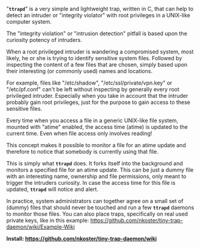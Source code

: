 "**`ttrapd`**"  is a very simple and lightweight trap, written in C, that can help to detect an intruder or "integrity violator" with root privileges in a UNIX-like computer system.

The "integrity violation" or "intrusion detection" pitfall is based upon the curiosity potency of intruders.

When a root privileged intruder is wandering a compromised system, most likely, he or she is trying to identify
sensitive system files. Followed by inspecting the content of a few files that are chosen, simply based upon their
interesting (or commonly used) names and locations.

For example, files like "/etc/shadow", "/etc/ssl/private/vpn.key" or "/etc/pf.conf" can't be left without inspecting by generally every root privileged intruder. Especially when you take in account that the intruder probably gain root privileges, just for the purpose to gain access to these sensitive files.

Every time when you access a file in a generic UNIX-like file system, mounted with "atime" enabled, the access time
(atime) is updated to the current time. Even when file access only involves reading!

This concept makes it possible to monitor a file for an atime update and therefore to notice that somebody is currently using that file.

This is simply what **`ttrapd`** does. It forks itself into the background and monitors a specified file for an atime update. This can be just a dummy file with an interesting name, ownership and file permissions, only meant to trigger the intruders curiosity. In case the access time for this file is updated, **`ttrapd`** will notice and alert.

In practice, system administrators can together agree on a small set of (dummy) files that should never be touched and
run a few **`ttrapd`** daemons to monitor those files. You can also place traps, specifically on real used private keys, like in this example: https://github.com/nkoster/tiny-trap-daemon/wiki/Example-Wiki

 **Install: https://github.com/nkoster/tiny-trap-daemon/wiki**
